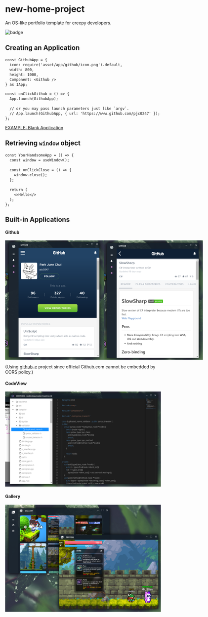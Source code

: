 new-home-project
====

An OS-like portfolio template for creepy developers.

![badge](https://www.travis-ci.com/pjc0247/new-home.svg?branch=master&status=started)

Creating an Application
----

```tsx
const GithubApp = {
  icon: require('asset/app/github/icon.png').default,
  width: 800,
  height: 1000,
  Component: <Github />
} as IApp;
```
```tsx
const onClickGithub = () => {
  App.launch(GithubApp);
  
  // or you may pass launch parameters just like `argv`.
  // App.launch(GithubApp, { url: 'https://www.github.com/pjc0247' });
};
```

[EXAMPLE: Blank Application](src/app/blank)


Retrieving `window` object
----
```tsx
const YourHandsomeApp = () => {
  const window = useWindow();

  const onClickClose = () => {
    window.close();
  };

  return (
    <>Hello</>
  );
};
```

Built-in Applications
----

#### Github

<div style="display:flex">
<img src="img/github1.png" width="320" />
<img src="img/github2.png" width="320" />
</div>

(Using [github-e](https://github.com/trungdq88/github-explorer) project since official Github.com cannot be embedded by CORS policy.)

#### CodeView

<img src="img/codeview.png" width="640" />

#### Gallery

<img src="img/gallery.png" width="640" />

